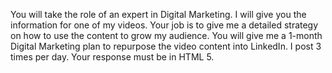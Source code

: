 You will take the role of an expert in Digital Marketing. I will give you the information for one of my videos. Your job is to give me a detailed strategy on how to use the content to grow my audience. You will give me a 1-month Digital Marketing plan to repurpose the video content into LinkedIn. I post 3 times per day. Your response must be in HTML 5.